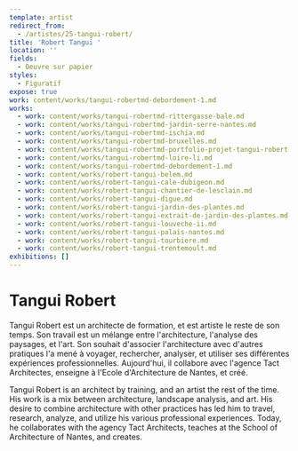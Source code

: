 ```yaml
---
template: artist
redirect_from:
  - /artistes/25-tangui-robert/
title: 'Robert Tangui '
location: ''
fields:
  - Oeuvre sur papier
styles:
  - Figuratif
expose: true
work: content/works/tangui-robertmd-debordement-1.md
works:
  - work: content/works/tangui-robertmd-rittergasse-bale.md
  - work: content/works/tangui-robertmd-jardin-serre-nantes.md
  - work: content/works/tangui-robertmd-ischia.md
  - work: content/works/tangui-robertmd-bruxelles.md
  - work: content/works/tangui-robertmd-portfolio-projet-tangui-robert.md
  - work: content/works/tangui-robertmd-loire-li.md
  - work: content/works/tangui-robertmd-debordement-1.md
  - work: content/works/robert-tangui-belem.md
  - work: content/works/robert-tangui-cale-dubigeon.md
  - work: content/works/robert-tangui-chantier-de-lesclain.md
  - work: content/works/robert-tangui-digue.md
  - work: content/works/robert-tangui-jardin-des-plantes.md
  - work: content/works/robert-tangui-extrait-de-jardin-des-plantes.md
  - work: content/works/robert-tangui-louveche-ii.md
  - work: content/works/robert-tangui-palais-nantes.md
  - work: content/works/robert-tangui-tourbiere.md
  - work: content/works/robert-tangui-trentemoult.md
exhibitions: []
---
```


# Tangui Robert

Tangui Robert est un architecte de formation, et est artiste le reste de son temps. Son travail est un mélange entre l'architecture, l'analyse des paysages, et l'art. Son souhait d'associer l'architecture avec d'autres pratiques l'a mené à voyager, rechercher, analyser, et utiliser ses différentes expériences professionnelles. Aujourd'hui, il collabore avec l'agence Tact Architectes, enseigne à l'Ecole d'Architecture de Nantes, et créé.

Tangui Robert is an architect by training, and an artist the rest of the time. His work is a mix between architecture, landscape analysis, and art. His desire to combine architecture with other practices has led him to travel, research, analyze, and utilize his various professional experiences. Today, he collaborates with the agency Tact Architects, teaches at the School of Architecture of Nantes, and creates.
